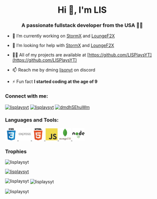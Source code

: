 <h1 align="center">Hi 👋, I'm LIS</h1>
<h3 align="center">A passionate fullstack developer from the USA 🦅🔫</h3>

- 🔭 I’m currently working on [StormX](https://stormx.bot.nu) and [LoungeF2X](https://loungef2x.web.app)

- 🤝 I’m looking for help with [StormX](https://stormx.bot.nu) and [LoungeF2X](https://loungef2x.web.app)

- 👨‍💻 All of my projects are available at [https://github.com/LISPlaysYT](https://github.com/LISPlaysYT)

- 📫 Reach me by dming [lisonyt](https://discord.com/users/792499160510627871) on discord

- ⚡ Fun fact **I started coding at the age of 9**

<h3 align="left">Connect with me:</h3>
<p align="left">
<a href="https://twitter.com/lisplaysyt" target="blank"><img align="center" src="https://raw.githubusercontent.com/rahuldkjain/github-profile-readme-generator/master/src/images/icons/Social/twitter.svg" alt="lisplaysyt" height="30" width="40" /></a>
<a href="https://www.youtube.com/c/lisplaysyt" target="blank"><img align="center" src="https://raw.githubusercontent.com/rahuldkjain/github-profile-readme-generator/master/src/images/icons/Social/youtube.svg" alt="lisplaysyt" height="30" width="40" /></a>
<a href="https://discord.gg/dmdhSEhuWm" target="blank"><img align="center" src="https://raw.githubusercontent.com/rahuldkjain/github-profile-readme-generator/master/src/images/icons/Social/discord.svg" alt="dmdhSEhuWm" height="30" width="40" /></a>
</p>

<h3 align="left">Languages and Tools:</h3>
<p align="left"> <a href="https://www.w3schools.com/css/" target="_blank" rel="noreferrer"> <img src="https://raw.githubusercontent.com/devicons/devicon/master/icons/css3/css3-original-wordmark.svg" alt="css3" width="40" height="40"/> </a> <a href="https://expressjs.com" target="_blank" rel="noreferrer"> <img src="https://raw.githubusercontent.com/devicons/devicon/master/icons/express/express-original-wordmark.svg" alt="express" width="40" height="40"/> </a> <a href="https://www.w3.org/html/" target="_blank" rel="noreferrer"> <img src="https://raw.githubusercontent.com/devicons/devicon/master/icons/html5/html5-original-wordmark.svg" alt="html5" width="40" height="40"/> </a> <a href="https://developer.mozilla.org/en-US/docs/Web/JavaScript" target="_blank" rel="noreferrer"> <img src="https://raw.githubusercontent.com/devicons/devicon/master/icons/javascript/javascript-original.svg" alt="javascript" width="40" height="40"/> </a> <a href="https://www.mongodb.com/" target="_blank" rel="noreferrer"> <img src="https://raw.githubusercontent.com/devicons/devicon/master/icons/mongodb/mongodb-original-wordmark.svg" alt="mongodb" width="40" height="40"/> </a> <a href="https://nodejs.org" target="_blank" rel="noreferrer"> <img src="https://raw.githubusercontent.com/devicons/devicon/master/icons/nodejs/nodejs-original-wordmark.svg" alt="nodejs" width="40" height="40"/> </a> </p>
<h3>Trophies</h3>
<p align="left"> <img src="https://komarev.com/ghpvc/?username=lisplaysyt&label=Profile%20views&color=0e75b6&style=flat" alt="lisplaysyt" /> </p>
<p align="left"> <a href="https://github.com/ryo-ma/github-profile-trophy"><img src="https://github-profile-trophy.vercel.app/?username=lisplaysyt" alt="lisplaysyt" /></a> </p>
<p><img align="left" src="https://github-readme-stats.vercel.app/api/top-langs?username=lisplaysyt&show_icons=true&locale=en&layout=compact" alt="lisplaysyt" /></p>
<p>&nbsp;<img align="center" src="https://github-readme-stats.vercel.app/api?username=lisplaysyt&show_icons=true&locale=en" alt="lisplaysyt" /></p>
<p><img align="center" src="https://github-readme-streak-stats.herokuapp.com/?user=lisplaysyt&" alt="lisplaysyt" /></p>
